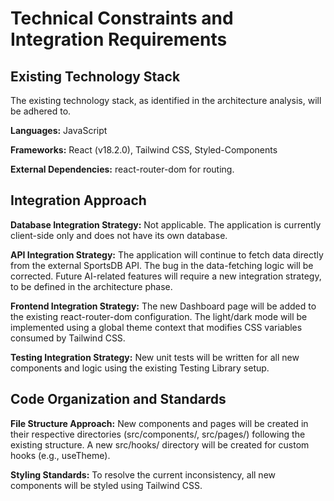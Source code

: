 # Technical Constraints and Integration Requirements

## Existing Technology Stack

The existing technology stack, as identified in the architecture analysis, will be adhered to.

**Languages:** JavaScript

**Frameworks:** React (v18.2.0), Tailwind CSS, Styled-Components

**External Dependencies:** react-router-dom for routing.

## Integration Approach

**Database Integration Strategy:** Not applicable. The application is currently client-side only and does not have its own database.

**API Integration Strategy:** The application will continue to fetch data directly from the external SportsDB API. The bug in the data-fetching logic will be corrected. Future AI-related features will require a new integration strategy, to be defined in the architecture phase.

**Frontend Integration Strategy:** The new Dashboard page will be added to the existing react-router-dom configuration. The light/dark mode will be implemented using a global theme context that modifies CSS variables consumed by Tailwind CSS.

**Testing Integration Strategy:** New unit tests will be written for all new components and logic using the existing Testing Library setup.

## Code Organization and Standards

**File Structure Approach:** New components and pages will be created in their respective directories (src/components/, src/pages/) following the existing structure. A new src/hooks/ directory will be created for custom hooks (e.g., useTheme).

**Styling Standards:** To resolve the current inconsistency, all new components will be styled using Tailwind CSS.
